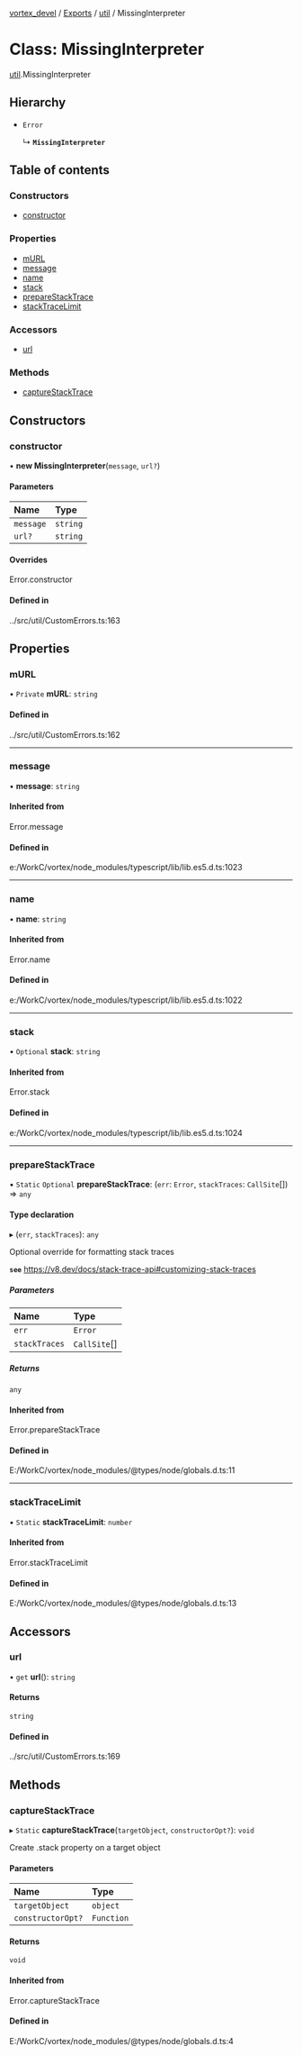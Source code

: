 [vortex_devel](../README.md) / [Exports](../modules.md) / [util](../modules/util.md) / MissingInterpreter

# Class: MissingInterpreter

[util](../modules/util.md).MissingInterpreter

## Hierarchy

- `Error`

  ↳ **`MissingInterpreter`**

## Table of contents

### Constructors

- [constructor](util.MissingInterpreter.md#constructor)

### Properties

- [mURL](util.MissingInterpreter.md#murl)
- [message](util.MissingInterpreter.md#message)
- [name](util.MissingInterpreter.md#name)
- [stack](util.MissingInterpreter.md#stack)
- [prepareStackTrace](util.MissingInterpreter.md#preparestacktrace)
- [stackTraceLimit](util.MissingInterpreter.md#stacktracelimit)

### Accessors

- [url](util.MissingInterpreter.md#url)

### Methods

- [captureStackTrace](util.MissingInterpreter.md#capturestacktrace)

## Constructors

### constructor

• **new MissingInterpreter**(`message`, `url?`)

#### Parameters

| Name | Type |
| :------ | :------ |
| `message` | `string` |
| `url?` | `string` |

#### Overrides

Error.constructor

#### Defined in

../src/util/CustomErrors.ts:163

## Properties

### mURL

• `Private` **mURL**: `string`

#### Defined in

../src/util/CustomErrors.ts:162

___

### message

• **message**: `string`

#### Inherited from

Error.message

#### Defined in

e:/WorkC/vortex/node_modules/typescript/lib/lib.es5.d.ts:1023

___

### name

• **name**: `string`

#### Inherited from

Error.name

#### Defined in

e:/WorkC/vortex/node_modules/typescript/lib/lib.es5.d.ts:1022

___

### stack

• `Optional` **stack**: `string`

#### Inherited from

Error.stack

#### Defined in

e:/WorkC/vortex/node_modules/typescript/lib/lib.es5.d.ts:1024

___

### prepareStackTrace

▪ `Static` `Optional` **prepareStackTrace**: (`err`: `Error`, `stackTraces`: `CallSite`[]) => `any`

#### Type declaration

▸ (`err`, `stackTraces`): `any`

Optional override for formatting stack traces

**`see`** https://v8.dev/docs/stack-trace-api#customizing-stack-traces

##### Parameters

| Name | Type |
| :------ | :------ |
| `err` | `Error` |
| `stackTraces` | `CallSite`[] |

##### Returns

`any`

#### Inherited from

Error.prepareStackTrace

#### Defined in

E:/WorkC/vortex/node_modules/@types/node/globals.d.ts:11

___

### stackTraceLimit

▪ `Static` **stackTraceLimit**: `number`

#### Inherited from

Error.stackTraceLimit

#### Defined in

E:/WorkC/vortex/node_modules/@types/node/globals.d.ts:13

## Accessors

### url

• `get` **url**(): `string`

#### Returns

`string`

#### Defined in

../src/util/CustomErrors.ts:169

## Methods

### captureStackTrace

▸ `Static` **captureStackTrace**(`targetObject`, `constructorOpt?`): `void`

Create .stack property on a target object

#### Parameters

| Name | Type |
| :------ | :------ |
| `targetObject` | `object` |
| `constructorOpt?` | `Function` |

#### Returns

`void`

#### Inherited from

Error.captureStackTrace

#### Defined in

E:/WorkC/vortex/node_modules/@types/node/globals.d.ts:4
